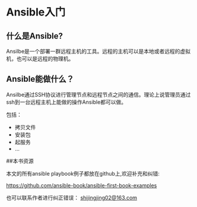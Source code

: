 # Ansible入门



## 什么是Ansible?


Ansilbe是一个部署一群远程主机的工具。远程的主机可以是本地或者远程的虚拟机，也可以是远程的物理机。

## Ansible能做什么？


Ansilbe通过SSH协议进行管理节点和远程节点之间的通信。理论上说管理员通过ssh到一台远程主机上能做的操作Ansible都可以做。

包括：
* 拷贝文件
* 安装包
* 起服务
* ...

##本书资源

本文的所有ansible playbook例子都放在github上,欢迎补充和纠错:

https://github.com/ansible-book/ansible-first-book-examples

也可以联系作者进行纠正错误： shijingjing02@163.com
